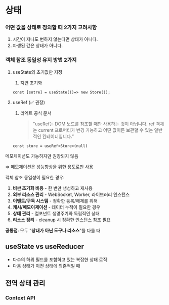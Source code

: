 # 상태

### 어떤 값을 상태로 정의할 때 2가지 고려사항

1. 시간이 지나도 변하지 않는다면 상태가 아니다.
2. 파생된 값은 상태가 아니다.

### 객체 참조 동일성 유지 방법 2가지

1. useState의 초기값만 지정
    1. 지연 초기화
    
    ```tsx
    const [sotre] = useState(()=> new Store());
    ```
    
2. useRef (✅ 권장)
    1. 리엑트 공식 문서
        
        > "useRef는 DOM 노드를 참조할 때만 사용하는 것이 아닙니다. ref 객체는 current 프로퍼티가 변경 가능하고 어떤 값이든 보관할 수 있는 일반적인 컨테이너입니다.”
        > 
    
    ```tsx
    const store = useRef<Store>(null)
    ```
    

메모제이션도 가능하지만 권장되지 않음 

⇒ 메모제이션은 성능향상을 위한 용도로만 사용

객체 참조 동일성이 필요한 경우:

1. **비싼 초기화 비용** - 한 번만 생성하고 재사용
2. **외부 리소스 관리** - WebSocket, Worker, 라이브러리 인스턴스
3. **이벤트/구독 시스템** - 정확한 등록/해제를 위해
4. **캐시/메모이제이션** - 데이터 누적이 필요한 경우
5. **상태 관리** - 컴포넌트 생명주기와 독립적인 상태
6. **리소스 정리** - cleanup 시 정확한 인스턴스 참조 필요

**공통점**: 모두 "**상태가 아닌 도구나 리소스**"를 다룰 때

## useState vs useReducer

- 다수의 하위 필드를 포함하고 있는 복잡한 상태 로직
- 다음 상태가 이전 상태에 의존적일 때

## 전역 상태 관리

### Context API

